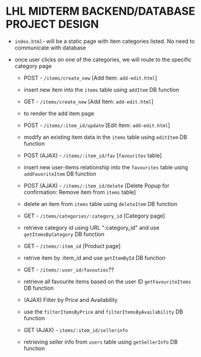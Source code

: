 # LHL MIDTERM BACKEND/DATABASE PROJECT DESIGN



* `index.html`- will be a static page with item categories listed. No need to communicate with database

* once user clicks on one of the categories, we will route to the specific category page



  * POST - `/items/create_new` [Add Item: `add-edit.html`]
  * insert new item into the `items` table using `addItem` DB function

  * GET - `/items/create_new` [Add Item: `add-edit.html`]
  * to render the add item page

  * POST - `/items/:item_id/update` [Edit Item: `add-edit.html`]
  * modify an existing item data in the `items` table using `editItem` DB function

  * POST (AJAX) - `/items/:item_id/fav` [`favourites` table]
  * insert new user-items relationship into the `favourites` table using `addFavoriteItem` DB function

  * POST (AJAX) - `/items/:item_id/delete` [Delete Popup for confirmation: Remove item from `items` table]
  * delete an item from `items` table using `deleteItem` DB function

  * GET - `/items/categories/:category_id` [Category page]
  * retrieve category id using URL ":category_id" and use `getItemsByCategory` DB function

  * GET - `/items/:item_id` [Product page]
  * retrive item by :item_id and use `getItemById` DB function

  * GET - `/items/:user_id/favouties`??
  * retrieve all favourite items based on the user ID `getFavouriteItems` DB function

  * (AJAX) Filter by Price and Availability
  * use the `filterItemsByPrice` and `filterItemsByAvailability` DB function

  * GET (AJAX) - `items/:item_id/sellerinfo`
  * retrieving seller info from `users` table using `getSellerInfo` DB function


